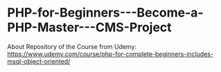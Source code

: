 # PHP-for-Beginners---Become-a-PHP-Master---CMS-Project
About Repository of the Course from Udemy: https://www.udemy.com/course/php-for-complete-beginners-includes-msql-object-oriented/
